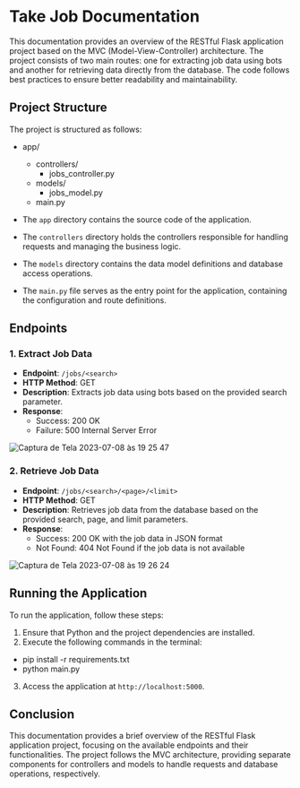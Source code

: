 # Take Job Documentation

This documentation provides an overview of the RESTful Flask application project based on the MVC (Model-View-Controller) architecture. The project consists of two main routes: one for extracting job data using bots and another for retrieving data directly from the database. The code follows best practices to ensure better readability and maintainability.

## Project Structure

The project is structured as follows:

- app/
    - controllers/
        - jobs_controller.py
    - models/
        - jobs_model.py
    - main.py

- The `app` directory contains the source code of the application.
- The `controllers` directory holds the controllers responsible for handling requests and managing the business logic.
- The `models` directory contains the data model definitions and database access operations.
- The `main.py` file serves as the entry point for the application, containing the configuration and route definitions.

## Endpoints

### 1. Extract Job Data

- **Endpoint**: `/jobs/<search>`
- **HTTP Method**: GET
- **Description**: Extracts job data using bots based on the provided search parameter.
- **Response**: 
  - Success: 200 OK
  - Failure: 500 Internal Server Error


![Captura de Tela 2023-07-08 às 19 25 47](https://github.com/felipmateus/takeJobs/assets/76415936/947b83cc-d111-4f5e-bcf6-e474adadfde4)

### 2. Retrieve Job Data

- **Endpoint**: `/jobs/<search>/<page>/<limit>`
- **HTTP Method**: GET
- **Description**: Retrieves job data from the database based on the provided search, page, and limit parameters.
- **Response**: 
  - Success: 200 OK with the job data in JSON format
  - Not Found: 404 Not Found if the job data is not available

![Captura de Tela 2023-07-08 às 19 26 24](https://github.com/felipmateus/takeJobs/assets/76415936/1ba4ecf9-f75c-447d-8a0e-7cc0d6499581)

## Running the Application

To run the application, follow these steps:

1. Ensure that Python and the project dependencies are installed.
2. Execute the following commands in the terminal:

- pip install -r requirements.txt
- python main.py

3. Access the application at `http://localhost:5000`.

## Conclusion

This documentation provides a brief overview of the RESTful Flask application project, focusing on the available endpoints and their functionalities. The project follows the MVC architecture, providing separate components for controllers and models to handle requests and database operations, respectively.

